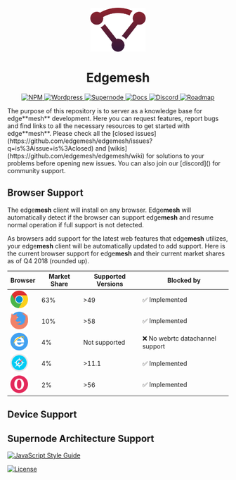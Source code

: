 <p align="center"><img height="100" src="logo.svg" /></p>
<h1 align="center">Edgemesh</h1>

<p align="center">
  <a href="https://www.npmjs.com/package/edgemesh">
    <img src="https://img.shields.io/badge/%20-node-CB3837.svg?&longCache=true&style=for-the-badge" alt="NPM" />
  </a>
  <a href="https://github.com/edgemesh/edgemesh-wordpress-plugin">
    <img src="https://img.shields.io/badge/%20-wordpress-21759B.svg?&longCache=true&style=for-the-badge" alt="Wordpress" />
  </a>
  <a href="https://github.com/edgemesh/supernode">
    <img src="https://img.shields.io/badge/%20-supernode-yellow.svg?&longCache=true&style=for-the-badge" alt="Supernode" />
  </a>
  <a href="https://edgemesh.com/docs">
    <img src="https://img.shields.io/badge/%20-docs-lightgrey.svg?&longCache=true&style=for-the-badge" alt="Docs" />
  </a>
  <a href="https://discord.gg/K5ACGha">
    <img src="https://img.shields.io/badge/%20-discord-7289DA.svg?&longCache=true&style=for-the-badge" alt="Discord" />
  </a>
  <a href="https://github.com/orgs/edgemesh/projects/8">
    <img src="https://img.shields.io/badge/%20-roadmap-green.svg?&longCache=true&style=for-the-badge" alt="Roadmap" />
  </a>
</p>
The purpose of this repository is to server as a knowledge base for edge**mesh** development.  Here you can request features, report bugs and find links to all the necessary resources to get started with edge**mesh**.  Please check all the [closed issues](https://github.com/edgemesh/edgemesh/issues?q=is%3Aissue+is%3Aclosed) and [wikis](https://github.com/edgemesh/edgemesh/wiki) for solutions to your problems before opening new issues.  You can also join our [discord]() for community support.

## Browser Support

The edge**mesh** client will install on any browser.  Edge**mesh** will automatically detect if the browser can support edge**mesh** and resume normal operation if full support is not detected.

As browsers add support for the latest web features that edge**mesh** utilizes, your edge**mesh** client will be automatically updated to add support.  Here is the current browser support for edge**mesh** and their current market shares as of Q4 2018 (rounded up).

| Browser                                                                                                  | Market Share | Supported Versions | Blocked by                 |
|----------------------------------------------------------------------------------------------------------|--------------|--------------------|----------------------------|
| <img src="chrome.png" alt="Chrome" width="40px" height="40px" /> | 63%       | >49            | ✅ Implemented              |
| <img src="firefox.png" alt="Firefox" width="40px" height="40px" /> | 10%         | >58     | ✅ Implemented |
| <img src="edge.png" alt="Edge" width="40px" height="40px" /> | 4%          | Not supported      | ❌ No webrtc datachannel support |
| <img src="safari.png" alt="Safari" width="40px" height="40px" /> | 4%          | >11.1  | ✅ Implemented |
| <img src="opera.png" alt="Safari" width="40px" height="40px" /> | 2% | >56 | ✅ Implemented |

## Device Support



## Supernode Architecture Support



[![JavaScript Style Guide](https://cdn.rawgit.com/standard/standard/master/badge.svg)](https://github.com/standard/standard)

<a href="LICENSE.md">
  <img src="https://img.shields.io/badge/license-mpl--2.0-orange.svg?&longCache=true&style=for-the-badge" alt="License" />
</a>

